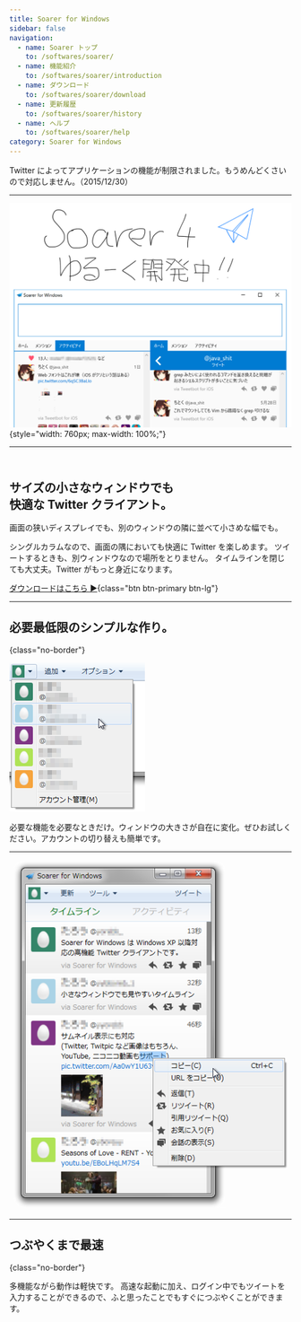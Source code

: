 ```yaml
---
title: Soarer for Windows
sidebar: false
navigation:
  - name: Soarer トップ
    to: /softwares/soarer/
  - name: 機能紹介
    to: /softwares/soarer/introduction
  - name: ダウンロード
    to: /softwares/soarer/download
  - name: 更新履歴
    to: /softwares/soarer/history
  - name: ヘルプ
    to: /softwares/soarer/help
category: Soarer for Windows
---
```

<div class="text-center alert alert-danger" style="margin-top: 15px">

Twitter によってアプリケーションの機能が制限されました。もうめんどくさいので対応しません。（2015/12/30）
</div>

---
<div class="text-center">

![](../../media/release_notice_ss.png){style="width: 760px; max-width: 100%;"}
</div>

---
<div class="col-md-6" style="padding-top: 12px;">
<h2 class="no-border">
<div class="text-left">サイズの小さなウィンドウでも</div>
<div class="text-right">快適な Twitter クライアント。</div>
</h2>

画面の狭いディスプレイでも、別のウィンドウの隣に並べて小さめな幅でも。

シングルカラムなので、画面の隅においても快適に Twitter を楽しめます。
ツイートするときも、別ウィンドウなので場所をとりません。
タイムラインを閉じても大丈夫。Twitter がもっと身近になります。

[ダウンロードはこちら ▶](/softwares/soarer/download){class="btn btn-primary btn-lg"}

---

## 必要最低限のシンプルな作り。
{class="no-border"}

![](../../media/account.png)

必要な機能を必要なときだけ。ウィンドウの大きさが自在に変化。ぜひお試しください。アカウントの切り替えも簡単です。
</div>
<div class="col-md-6 text-center">
<hr class="visible-xs-block visible-sm-block" />

![](../../media/timeline.png)
</div>
<div class="clearfix"></div>

---
<div class="col-xs-12">

## つぶやくまで最速
{class="no-border"}

多機能ながら動作は軽快です。
高速な起動に加え、ログイン中でもツイートを入力することができるので、ふと思ったことでもすぐにつぶやくことができます。
</div>
<div class="clearfix"></div>
